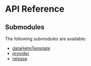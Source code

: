 # API Reference <a name="API Reference" id="api-reference"></a>

## Submodules <a name="Submodules" id="submodules"></a>

The following submodules are available:

- [dataHelmTemplate](./dataHelmTemplate.java.md)
- [provider](./provider.java.md)
- [release](./release.java.md)






